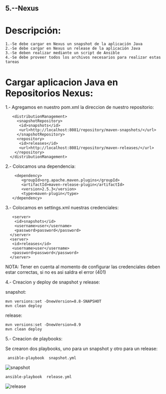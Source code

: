 
  ## 5.--Nexus
  
  
# Descripción: 

	1.-Se debe cargar en Nexus un snapshot de la aplicación Java
	2.-Se debe cargar en Nexus un release de la aplicación Java
	3.-Se deben realizar mediante un script de Ansible
	4.-Se debe proveer todos los archivos necesarios para realizar estas tareas


# Cargar aplicacion Java en Repositorios Nexus:

   1.- Agregamos en nuestro pom.xml la direccion de nuestro repositorio:
   
       <distributionManagement>
         <snapshotRepository>
          <id>snapshots</id>
          <url>http://localhost:8081/repository/maven-snapshots/</url>
         </snapshotRepository>
         <repository>
          <id>releases</id>
          <url>http://localhost:8081/repository/maven-releases/</url>
        </repository>
      </distributionManagement>
     
     
   2.- Colocamos una dependencia:
   
        <dependency>
           <groupId>org.apache.maven.plugins</groupId>
           <artifactId>maven-release-plugin</artifactId>
           <version>2.5.3</version>
           <type>maven-plugin</type>
       </dependency>
       
   
   3.- Colocamos en settings.xml nuestras credenciales:
   
       <server>
        <id>snapshots</id>
        <username>user</username>
        <password>password</password>
      </server>
      <server>
       <id>releases</id>
       <username>user</username>
       <password>password</password>
      </server>
   
   NOTA: Tener en cuenta al momento de configurar las credenciales deben estar correctas, si no es asi saldra el error (401)
       
  
   4.-  Creacion y deploy de snapshot y release:
    
   
   snapshot: 
              
    mvn versions:set -DnewVersion=8.8-SNAPSHOT
    mvn clean deploy

   release:  
   
    mvn versions:set -DnewVersion=8.9
    mvn clean deploy
	     
	     
   5.- Creacion de playbooks:
   
   Se crearon dos playbooks, uno para un snapshot y otro para un release:
  
     
     ansible-playbook  snapshot.yml
       
   ![snapshot](https://user-images.githubusercontent.com/57635156/70404041-7bb12b80-1a17-11ea-9fe3-ee2f4c91b864.jpg)

    
    
    
    ansible-playbook  release.yml
	     
![release](https://user-images.githubusercontent.com/57635156/70404072-9683a000-1a17-11ea-8ca9-b783baa1df0e.jpg)
  
